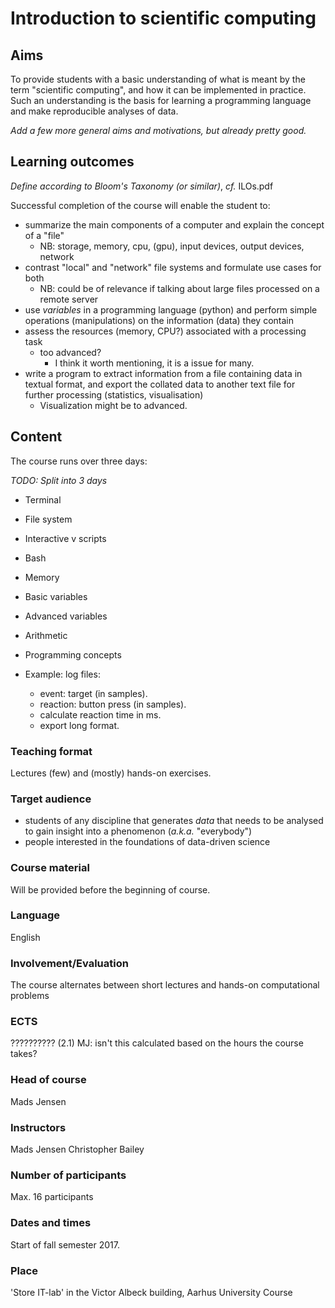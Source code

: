 # Introduction to scientific computing #

## Aims ##
To provide students with a basic understanding of what is meant by the term "scientific computing", and how it can be implemented in practice.  Such an understanding is the basis for learning a programming language and make reproducible analyses of data.

_Add a few more general aims and motivations, but already pretty good._

## Learning outcomes ##

_Define according to Bloom's Taxonomy (or similar)_, _cf._ ILOs.pdf

Successful completion of the course will enable the student to:

* summarize the main components of a computer and explain the concept of a "file"
    * NB: storage, memory, cpu, (gpu), input devices, output devices, network
* contrast "local" and "network" file systems and formulate use cases for both
    * NB: could be of relevance if talking about large files processed on a remote server 
* use _variables_ in a programming language (python) and perform simple operations (manipulations) on the information (data) they contain
* assess the resources (memory, CPU?) associated with a processing task
    * too advanced?
      * I think it worth mentioning, it is a issue for many.
* write a program to extract information from a file containing data in textual format, and export the collated data to another text file for further processing (statistics, visualisation)
    * Visualization might be to advanced. 

## Content ##

The course runs over three days:

_TODO: Split into 3 days_

* Terminal
* File system
* Interactive v scripts
* Bash
* Memory
* Basic variables
* Advanced variables
* Arithmetic
* Programming concepts

* Example: log files:
    * event: target (in samples).
    * reaction: button press (in samples).
    * calculate reaction time in ms.
    * export long format.


### Teaching format ###

Lectures (few) and (mostly) hands-on exercises.

### Target audience ###

* students of any discipline that generates _data_ that needs to be analysed to gain insight into a phenomenon (_a.k.a._ "everybody")
* people interested in the foundations of data-driven science

### Course material ###

Will be provided before the beginning of course.

### Language

English

### Involvement/Evaluation ###

The course alternates between short lectures and hands-on computational problems

### ECTS ###
?????????? (2.1) MJ: isn't this calculated based on the hours the course takes?

### Head of course ###
Mads Jensen

### Instructors ###
Mads Jensen
Christopher Bailey

### Number of participants ###
Max. 16 participants

### Dates and times ### 
Start of fall semester 2017.

### Place ###

'Store IT-lab' in the Victor Albeck building, Aarhus University Course



